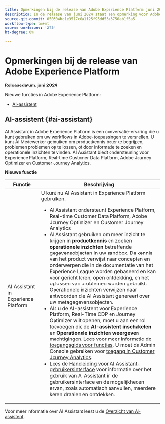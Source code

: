 ```yaml
---
title: Opmerkingen bij de release van Adobe Experience Platform juni 2024
description: In de release van juni 2024 staat een opmerking voor Adobe Experience Platform.
source-git-commit: 050504bc1e3517c0a1f25f95dd53e3750ab1f5a5
workflow-type: tm+mt
source-wordcount: '273'
ht-degree: 0%

---
```


# Opmerkingen bij de release van Adobe Experience Platform

**Releasedatum: juni 2024**

Nieuwe functies in Adobe Experience Platform:

- [AI-assistent](#ai-assistant)

## AI-assistent {#ai-assistant}

AI Assistant in Adobe Experience Platform is een conversatie-ervaring die u kunt gebruiken om uw workflows in Adobe-toepassingen te versnellen. U kunt AI Medewerker gebruiken om productkennis beter te begrijpen, problemen problemen op te lossen, of door informatie te zoeken en operationele inzichten te vinden. AI Assistant biedt ondersteuning voor Experience Platform, Real-time Customer Data Platform, Adobe Journey Optimizer en Customer Journey Analytics.

**Nieuwe functie**

| Functie | Beschrijving |
| --- | --- |
| AI Assistant in Experience Platform | U kunt nu AI Assistant in Experience Platform gebruiken. <ul><li>AI Assistant ondersteunt Experience Platform, Real-time Customer Data Platform, Adobe Journey Optimizer en Customer Journey Analytics</li><li>AI Assistant gebruiken om meer inzicht te krijgen in **productkennis** en zoeken **operationele inzichten** betreffende gegevensobjecten in uw sandbox. De kennis van het product verwijst naar concepten en onderwerpen die in de documentatie van het Experience League worden gebaseerd en kan voor gericht leren, open ontdekking, en het oplossen van problemen worden gebruikt. Operationele inzichten verwijzen naar antwoorden die AI Assistant genereert over uw metagegevensobjecten.</li><li>Als u de AI-assistent voor Experience Platform, Real-Time CDP en Journey Optimizer wilt openen, moet u aan een rol toevoegen die de **AI-assistent inschakelen** en **Operationele inzichten weergeven** machtigingen. Lees voor meer informatie de [toegangsgids voor functies](../../ai-assistant/access.md). U moet de Admin Console gebruiken voor [toegang in Customer Journey Analytics](https://experienceleague.adobe.com/en/docs/analytics-platform/using/ai-assistant?lang=en#feature-access).</li><li>Lees de [Handleiding voor AI Assistant-gebruikersinterface](../../ai-assistant/ui-guide.md) voor informatie over het gebruik van AI Assistant in de gebruikersinterface en de mogelijkheden ervan, zoals automatisch aanvullen, meerdere keren draaien en ontdekken.</li></ul> |

Voor meer informatie over AI Assistant leest u de [Overzicht van AI-assistent](../../ai-assistant/home.md).

